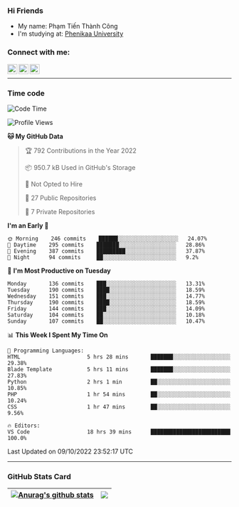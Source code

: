 ### Hi Friends

- My name: Phạm Tiến Thành Công
- I'm studying at: [Phenikaa University]


### Connect with me:
[<img align="left" alt="PhamTienThanhCong | Facebook" width="22px" src="https://upload.wikimedia.org/wikipedia/commons/thumb/1/16/Facebook-icon-1.png/640px-Facebook-icon-1.png" />][facebook]
[<img align="left" alt="PhamTienThanhCong | Zalo" width="22px" src="https://www.anphatpc.com.vn/template/anphat_2020v2/images/icon-zalo.jpg" />][zalo]
[<img align="left" alt="PhamTienThanhCong | LinkedIn" width="22px" src="https://cdn3.iconfinder.com/data/icons/inficons/512/linkedin.png" />][linkedin]

<br />

---

### Time code

<!--START_SECTION:waka-->
![Code Time](http://img.shields.io/badge/Code%20Time-596%20hrs%2029%20mins-blue)

![Profile Views](http://img.shields.io/badge/Profile%20Views-7-blue)

**🐱 My GitHub Data** 

> 🏆 792 Contributions in the Year 2022
 > 
> 📦 950.7 kB Used in GitHub's Storage 
 > 
> 🚫 Not Opted to Hire
 > 
> 📜 27 Public Repositories 
 > 
> 🔑 7 Private Repositories  
 > 
**I'm an Early 🐤** 

```text
🌞 Morning    246 commits    ██████░░░░░░░░░░░░░░░░░░░   24.07% 
🌆 Daytime    295 commits    ███████░░░░░░░░░░░░░░░░░░   28.86% 
🌃 Evening    387 commits    █████████░░░░░░░░░░░░░░░░   37.87% 
🌙 Night      94 commits     ██░░░░░░░░░░░░░░░░░░░░░░░   9.2%

```
📅 **I'm Most Productive on Tuesday** 

```text
Monday       136 commits    ███░░░░░░░░░░░░░░░░░░░░░░   13.31% 
Tuesday      190 commits    ████░░░░░░░░░░░░░░░░░░░░░   18.59% 
Wednesday    151 commits    ███░░░░░░░░░░░░░░░░░░░░░░   14.77% 
Thursday     190 commits    ████░░░░░░░░░░░░░░░░░░░░░   18.59% 
Friday       144 commits    ███░░░░░░░░░░░░░░░░░░░░░░   14.09% 
Saturday     104 commits    ██░░░░░░░░░░░░░░░░░░░░░░░   10.18% 
Sunday       107 commits    ██░░░░░░░░░░░░░░░░░░░░░░░   10.47%

```


📊 **This Week I Spent My Time On** 

```text
💬 Programming Languages: 
HTML                     5 hrs 28 mins       ███████░░░░░░░░░░░░░░░░░░   29.38% 
Blade Template           5 hrs 11 mins       ███████░░░░░░░░░░░░░░░░░░   27.83% 
Python                   2 hrs 1 min         ██░░░░░░░░░░░░░░░░░░░░░░░   10.85% 
PHP                      1 hr 54 mins        ██░░░░░░░░░░░░░░░░░░░░░░░   10.24% 
CSS                      1 hr 47 mins        ██░░░░░░░░░░░░░░░░░░░░░░░   9.56%

🔥 Editors: 
VS Code                  18 hrs 39 mins      █████████████████████████   100.0%

```


 Last Updated on 09/10/2022 23:52:17 UTC
<!--END_SECTION:waka-->

---

### GitHub Stats Card

| <a href="https://github.com/phamtienthanhcong"><img align="center" src="https://github-readme-stats.vercel.app/api?username=PhamTienThanhCong&show_icons=true&include_all_commits=true&theme=buefy&hide_border=true&theme=ocean_dark" alt="Anurag's github stats" /></a> | <a href="https://github.com/phamtienthanhcong"><img align="center" src="https://github-readme-stats.vercel.app/api/top-langs/?username=PhamTienThanhCong&layout=compact&theme=buefy&hide_border=true&theme=ocean_dark" /></a> |
| ------------- | ------------- |

[Phenikaa University]: https://phenikaa-uni.edu.vn/vi
[facebook]: https://www.facebook.com/phamtienthanhcong
[linkedin]: https://linkedin.com/in/phamtienthanhcong
[zalo]: https://zalo.me/0396396332
[tiktok]: https://www.tiktok.com/@phamtienthanhcong
[web]: https://github.com/PhamTienThanhCong/web_dev
[min project]: https://github.com/PhamTienThanhCong/Project-Of-Web
[c and cpp]: https://github.com/PhamTienThanhCong/Code_C_and_Cpro
[python]: https://github.com/PhamTienThanhCong/Python_beginer
